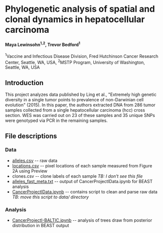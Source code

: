 # Phylogenetic analysis of spatial and clonal dynamics in hepatocellular carcinoma

#### Maya Lewinsohn<sup>1,2</sup>, Trevor Bedford<sup>1</sup>

<sup>1</sup>Vaccine and Infectious Disease Division, Fred Hutchinson Cancer Research Center, Seattle, WA, USA, <sup>2</sup>MSTP Program, University of Washington, Seattle, WA, USA

## Introduction

This project analyzes data published by Ling et al., "Extremely high genetic diversity in a single tumor points to prevalence of non-Darwinian cell evolution" (2015). In this paper, the authors extracted DNA from 286 tumor samples collected from a single hepatocellular carcinoma (hcc) cross section. WES was carried out on 23 of these samples and 35 unique SNPs were genotyped via PCR in the remaining samples.

## File descriptions

### Data

* [alleles.csv](data/alleles.csv) -- raw data
* [locations.csv](data/locations.csv) -- pixel locations of each sample measured from Figure 2A using Preview
* clones.csv -- clone labels of each sample *TB: I don't see this file*
* [alleles_fast_meta.txt](data/alleles_fasta_meta.txt) -- output of CancerProjectIData.ipynb for BEAST analysis
* [CancerProjectIData.ipynb](CancerProjectIData.ipynb) -- contains script to clean and parse raw data *TB: move this script to data/ directory*

### Analysis

* [CancerProjectI-BALTIC.ipynb](CancerProjectI-BALTIC.ipynb) -- analysis of trees draw from posterior distribution in BEAST output
